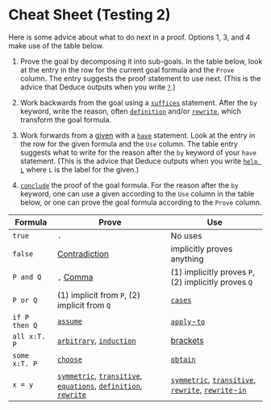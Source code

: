 # Cheat Sheet (Testing 2)

Here is some advice about what to do next in a proof. Options 1, 3,
and 4 make use of the table below.

1. Prove the goal by decomposing it into sub-goals. In the table
  below, look at the entry in the row for the current goal formula and
  the `Prove` column. The entry suggests the proof statement to use
  next. (This is the advice that Deduce outputs when you write [`?`](./Reference.md#question-mark-proof).)

2. Work backwards from the goal using a
  [`suffices`](./Reference.md#suffices-proof-statement) statement. After the `by`
  keyword, write the reason, often
  [`definition`](./Reference.md#definition-proof) and/or
  [`rewrite`](./Reference.md#rewrite-proof), which transform the goal
  formula.

3. Work forwards from a [given](./Reference.md#given) with a
  [`have`](./Reference.md#have-proof-statement) statement. Look at the entry in
  the row for the given formula and the `Use` column. The table entry
  suggests what to write for the reason after the `by` keyword of your
  `have` statement. (This is the advice that Deduce outputs when you
  write [`help L`](./Reference.md#help-proof) where `L` is the label
  for the given.)

4. [`conclude`](./Reference.md#conclude-proof) the proof of the goal
   formula. For the reason after the `by` keyword, one can use a given
   according to the `Use` column in the table below, or one can prove
   the goal formula according to the `Prove` column.


| Formula        |  Prove        | Use      |
| -------------- | ------------- | -------- |
| `true`         | `.`           | No uses  |
| `false`        | [Contradiction](./Reference.md#contradiction) | implicitly proves anything |
| `P and Q`      |  `,` [Comma](./Reference.md#comma-logical-and-introduction) | (1) implicitly proves `P`, (2) implicitly proves `Q` |
| `P or Q`      | (1) implicit from `P`, (2) implicit from `Q` | [`cases`](./Reference.md#cases-disjunction-elimination) |
| `if P then Q` | [`assume`](./Reference.md#assume) | [`apply`-`to`](./Reference.md#apply-to-proof-modus-ponens) |
| `all x:T. P`  | [`arbitrary`](./Reference.md#arbitrary-forall-introduction), [`induction`](./Reference.md#induction) | [brackets](./Reference.md#instantiation-proof) |
| `some x:T. P` | [`choose`](./Reference.md#choose-exists-introduction) | [`obtain`](./Reference.md#obtain-exists-elimination) |
| `x = y`    | [`symmetric`](./Reference.md#symmetric-proof), [`transitive`](./Reference.md#transitive-proof), [`equations`](./Reference.md#equations), [`definition`](./Reference.md#definition-proof), [`rewrite`](./Reference.md#rewrite-proof) | [`symmetric`](./Reference.md#symmetric-proof), [`transitive`](./Reference.md#transitive-proof), [`rewrite`](./Reference.md#rewrite-proof), [`rewrite`-`in`](./Reference.md#rewrite-in-proof) |



